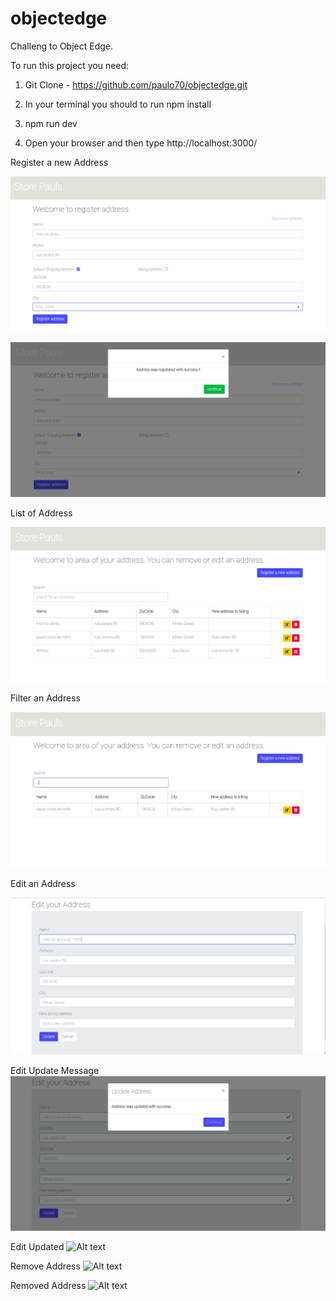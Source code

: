# objectedge
Challeng to Object Edge.

To run this project you need:

1) Git Clone - https://github.com/paulo70/objectedge.git

2) In your terminal you should to run npm install

3) npm run dev

4) Open your browser and then type http://localhost:3000/


Register a new Address

![Alt text](/src/assets/register.png?raw=true "Register screen")

![Alt text](/src/assets/sucess-register.png?raw=true "Register success screen")

List of Address

![Alt text](/src/assets/list-register.png?raw=true "List of address screen")

Filter an Address

![Alt text](/src/assets/filter.png?raw=true "Filter screen")

Edit an Address

![Alt text](/src/assets/edit.png?raw=true "Edit screen")

Edit Update Message
![Alt text](/src/assets/update-register.png?raw=true "Edit message screen")

Edit Updated
![Alt text](/frontend/src/assets/register-updated.png?raw=true "Edit updated")

Remove Address
![Alt text](/frontend/src/assets/remove-user.png?raw=true "Remove address screen")

Removed Address
![Alt text](/frontend/src/assets/user-removed.png?raw=true "Remove address screen")




